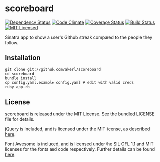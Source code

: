 scoreboard
=========

[![Dependency Status](https://img.shields.io/gemnasium/akerl/scoreboard.svg)](https://gemnasium.com/akerl/scoreboard)
[![Code Climate](https://img.shields.io/codeclimate/github/akerl/scoreboard.svg)](https://codeclimate.com/github/akerl/scoreboard)
[![Coverage Status](https://img.shields.io/coveralls/akerl/scoreboard.svg)](https://coveralls.io/r/akerl/scoreboard)
[![Build Status](https://img.shields.io/travis/akerl/scoreboard.svg)](https://travis-ci.org/akerl/scoreboard)
[![MIT Licensed](https://img.shields.io/badge/license-MIT-green.svg)](https://tldrlegal.com/license/mit-license)

Sinatra app to show a user's Github streak compared to the people they follow.

## Installation

    git clone git://github.com/akerl/scoreboard
    cd scoreboard
    bundle install
    cp config.yaml.example config.yaml # edit with valid creds 
    ruby app.rb

## License

scoreboard is released under the MIT License. See the bundled LICENSE file for details.

jQuery is included, and is licensed under the MIT license, as described [here](https://jquery.org/license/).

Font Awesome is included, and is licensed under the SIL OFL 1.1 and MIT licenses for the fonts and code respectively. Further details can be found [here](http://fontawesome.io/license/).

